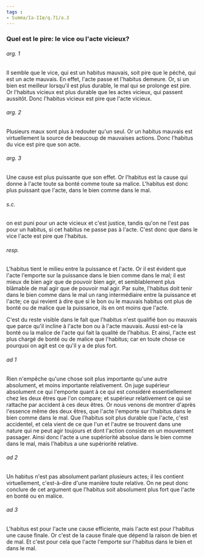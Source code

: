 ```yaml
---
tags : 
- Summa/Ia-IIæ/q.71/a.3
---
```


### Quel est le pire: le vice ou l'acte vicieux?

###### arg. 1
Il semble que le vice, qui est un habitus mauvais, soit pire que le péché, qui est un acte mauvais. En effet, l'acte passe et l'habitus demeure. Or, si un bien est meilleur lorsqu'il est plus durable, le mal qui se prolonge est pire. Or l'habitus vicieux est plus durable que les actes vicieux, qui passent aussitôt. Donc l'habitus vicieux est pire que l'acte vicieux. 

###### arg. 2
Plusieurs maux sont plus à redouter qu'un seul. Or un habitus mauvais est virtuellement la source de beaucoup de mauvaises actions. Donc l'habitus du vice est pire que son acte. 

###### arg. 3
Une cause est plus puissante que son effet. Or l'habitus est la cause qui donne à l'acte toute sa bonté comme toute sa malice. L'habitus est donc plus puissant que l'acte, dans le bien comme dans le mal. 

###### s.c.
on est puni pour un acte vicieux et c'est justice, tandis qu'on ne l'est pas pour un habitus, si cet habitus ne passe pas à l'acte. C'est donc que dans le vice l'acte est pire que l'habitus. 

###### resp.
L'habitus tient le milieu entre la puissance et l'acte. Or il est évident que l'acte l'emporte sur la puissance dans le bien comme dans le mal; il est mieux de bien agir que de pouvoir bien agir, et semblablement plus blâmable de mal agir que de pouvoir mal agir. Par suite, l'habitus doit tenir dans le bien comme dans le mal un rang intermédiaire entre la puissance et l'acte; ce qui revient à dire que si le bon ou le mauvais habitus ont plus de bonté ou de malice que la puissance, ils en ont moins que l'acte. 

C'est du reste visible dans le fait que l'habitus n'est qualifié bon ou mauvais que parce qu'il incline à l'acte bon ou à l'acte mauvais. Aussi est-ce la bonté ou la malice de l'acte qui fait la qualité de l'habitus. Et ainsi, l'acte est plus chargé de bonté ou de malice que l'habitus; car en toute chose ce pourquoi on agit est ce qu'il y a de plus fort. 

###### ad 1
Rien n'empêche qu'une chose soit plus importante qu'une autre absolument, et moins importante relativement. On juge supérieur absolument ce qui l'emporte quant à ce qui est considéré essentiellement chez les deux êtres que l'on compare; et supérieur relativement ce qui se rattache par accident à ces deux êtres. Or nous venons de montrer d'après l'essence même des deux êtres, que l'acte l'emporte sur l'habitus dans le bien comme dans le mal. Que l'habitus soit plus durable que l'acte, c'est accidentel, et cela vient de ce que l'un et l'autre se trouvent dans une nature qui ne peut agir toujours et dont l'action consiste en un mouvement passager. Ainsi donc l'acte a une supériorité absolue dans le bien comme dans le mal, mais l'habitus a une supériorité relative. 

###### ad 2
Un habitus n'est pas absolument parlant plusieurs actes; il les contient virtuellement, c'est-à-dire d'une manière toute relative. On ne peut donc conclure de cet argument que l'habitus soit absolument plus fort que l'acte en bonté ou en malice. 

###### ad 3
L'habitus est pour l'acte une cause efficiente, mais l'acte est pour l'habitus une cause finale. Or c'est de la cause finale que dépend la raison de bien et de mal. Et c'est pour cela que l'acte l'emporte sur l'habitus dans le bien et dans le mal. 

